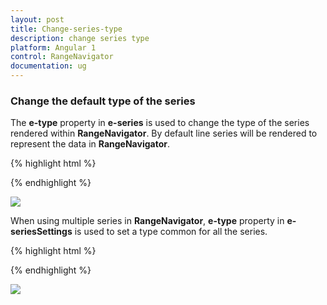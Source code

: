 ```yaml
---
layout: post
title: Change-series-type
description: change series type
platform: Angular 1
control: RangeNavigator
documentation: ug
---
```


### Change the default type of the series

The **e-type** property in **e-series** is used to change the type of the series rendered within **RangeNavigator**. By default line series will be rendered to represent the data in **RangeNavigator**.



{% highlight html %}

<html xmlns="http://www.w3.org/1999/xhtml" lang="en" ng-app="RangeApp">
    <head>
        <title>Essential Studio for AngularJS: RangeNavigator</title>
        <!--CSS and Script file References -->
    </head>
    <body ng-controller="RangeCtrl">
       <div id="rangecontainer">
       <ej-rangenavigator>
       <e-series>
       <e-series e-type="column"></e-series>
       </e-series>
       </ej-rangenavigator>
       </div>
    <script>
        angular.module('RangeApp', ['ejangular'])
        .controller('RangeCtrl', function ($scope) {
                });
    </script>
   </body>
</html>

  

{% endhighlight %}



![](How-to/Change-series-type_images/Change-series-type_img1.png) 


When using multiple series in **RangeNavigator**, **e-type** property in **e-seriesSettings** is used to set a type common for all the series.



{% highlight html %}


<html xmlns="http://www.w3.org/1999/xhtml" lang="en" ng-app="RangeApp">
    <head>
        <title>Essential Studio for AngularJS: RangeNavigator</title>
        <!--CSS and Script file References -->
    </head>
    <body ng-controller="RangeCtrl">
       <div id="rangecontainer">
       <ej-rangenavigator e-seriessettings-type="stackingcolumn">
       </ej-rangenavigator>
       </div>
    <script>
        angular.module('RangeApp', ['ejangular'])
        .controller('RangeCtrl', function ($scope) {
                });
    </script>
   </body>
</html>


{% endhighlight %}

![](How-to/Change-series-type_images/Change-series-type_img2.png) 


